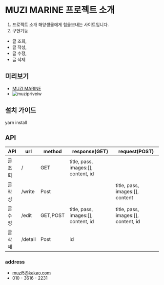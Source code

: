 # MUZI MARINE 프로젝트 소개

1. 프로젝트 소개
   해양생물에게 힘을보내는 사이트입니다.
2. 구현기능

- 글 조회,
- 글 작성,
- 글 수정,
- 글 삭제

## 미리보기
- [MUZI MARINE](https://muzi-marine.vercel.app/?vercelToolbarCode=GYaxXp-h1CsMOp3)
- ![muzipriveiw](https://github.com/muzi55/bmi/assets/132406946/c18cdb5e-c02a-4636-82bc-fcee2d8bc591)


## 설치 가이드

yarn install

## API

| API    | url     | method   | response(GET)                       | request(POST)                       |
| ------ | ------- | -------- | ----------------------------------- | ----------------------------------- |
| 글조회 | /       | GET      | title, pass, images:[], content, id |
| 글작성 | /write  | Post     |                                     | title, pass, images:[], content     |
| 글수정 | /edit   | GET,POST | title, pass, images:[], content, id | title, pass, images:[], content, id |
| 글삭제 | /detail | Post     | id                                  |

### address

- muzi5@kakao.com
- 010 - 3616 - 2231
